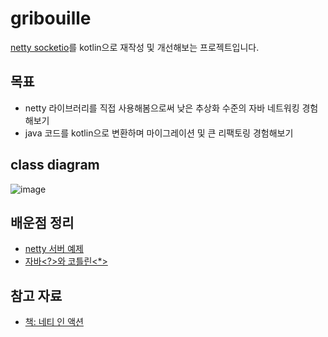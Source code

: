 # gribouille

[netty socketio](https://github.com/mrniko/netty-socketio)를 kotlin으로 재작성 및 개선해보는 프로젝트입니다.

## 목표

- netty 라이브러리를 직접 사용해봄으로써 낮은 추상화 수준의 자바 네트워킹 경험해보기
- java 코드를 kotlin으로 변환하며 마이그레이션 및 큰 리팩토링 경험해보기

## class diagram

![image](https://github.com/rlaisqls/gribouille/assets/81006587/2333e826-d2dd-4be6-a190-817c96734ee3)

## 배운점 정리

- [netty 서버 예제](https://github.com/rlaisqls/TIL/blob/main/%EA%B0%9C%EB%B0%9C/netty/netty%E2%80%85server%E2%80%85%EC%98%88%EC%A0%9C.md)
- [자바<?>와 코틀린<*>](https://github.com/rlaisqls/TIL/blob/main/%EC%96%B8%EC%96%B4%E2%80%85Language/%EC%9E%90%EB%B0%94%3C%EF%BC%9F%3E%EC%99%80%E2%80%85%EC%BD%94%ED%8B%80%EB%A6%B0%3C*%3E.md)

## 참고 자료

- [책: 네티 인 액션](http://www.yes24.com/Product/Goods/25662949)
